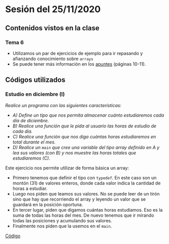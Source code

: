 # Sesión del 25/11/2020

## Contenidos vistos en la clase

### Tema 6
* Utilizamos un par de ejercicios de ejemplo para ir repasando y afianzando conocimiento sobre `arrays`
* Se puede tener más información en los [apuntes](https://eii.cv.uma.es/pluginfile.php/233727/mod_resource/content/2/Tema%206.pdf) (páginas 10-11).
  
## Códigos utilizados

### Estudio en diciembre (I)
*Realice un programa con las siguientes características:*
* *A) Define un tipo que nos permita almacenar cuánto estudiaremos cada día de diciembre.*
* *B) Realice una función que le pida al usuario las horas de estudio de cada día.*
* *C) Realice una función que nos diga cuántas horas estudiaremos en total durante el mes.*
* *D) Realice un `main` que cree una variable del tipo array definido en A y lea sus valores (con B) y nos muestre las horas totales que estudiaremos (C).*

Este ejercicio nos permite utilizar de forma básica un array:
* Primero tenemos que definir el tipo con `typedef`. En este caso son un montón (31) de valores enteros, donde cada valor indica la cantidad de horas a estudiar.
* Luego nos piden que leamos sus valores. No se puede leer de un tirón sino que hay que recorriendo el array y leyendo un valor que se guardará en la posición oportuna.
* En tercer lugar, piden que digamos cuántas horas estudiamos. Eso es la suma de todas las horas del mes. De nuevo tenemos que ir mirando todas las posiciones y acumulando sus valores.
* Finalmente nos piden que la usemos en el `main`.

[Código](sesion25.11.20/diciembreI.cpp)
